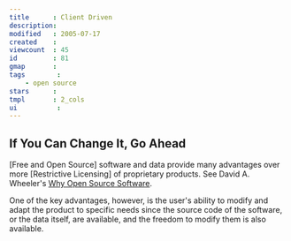 ```yaml
---
title      : Client Driven
description: 
modified   : 2005-07-17
created    : 
viewcount  : 45
id         : 81
gmap       : 
tags        :
    - open source
stars      : 
tmpl       : 2_cols
ui			: 
---
```


## If You Can Change It, Go Ahead

[Free and Open Source] software and data provide many advantages over more [Restrictive Licensing] of proprietary products. See David A. Wheeler's [Why Open Source Software](http://www.dwheeler.com/oss_fs_why.html).

One of the key advantages, however, is the user's ability to modify and adapt the product to specific needs since the source code of the software, or the data itself, are available, and the freedom to modify them is also available.

